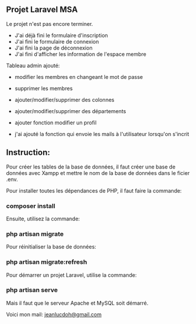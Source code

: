 
## Projet Laravel MSA

Le projet n'est pas encore terminer.
- J'ai déjà fini le formulaire d'inscription
- J'ai fini le formulaire de connexion
- J'ai fini la page de déconnexion
- J'ai fini d'afficher les information de l'espace membre

Tableau admin ajouté:
- modifier les membres en changeant le mot de passe
- supprimer les membres
- ajouter/modifier/supprimer des colonnes
- ajouter/modifier/supprimer des départements

- ajouter fonction modifier un profil
- j'ai ajouté la fonction qui envoie les mails à l'utilisateur lorsqu'on s'incrit

## Instruction: 
Pour créer les tables de la base de données, il faut créer une base de données avec Xampp et mettre le nom de la base de données dans le ficier .env.

Pour installer toutes les dépendances de PHP, il faut faire la commande:
### composer install


Ensuite, utilisez la commande:
### php artisan migrate

Pour réinitialiser la base de données:
### php artisan migrate:refresh

Pour démarrer un projet Laravel, utilise la commande: 
### php artisan serve

Mais il faut que le serveur Apache et MySQL soit démarré.

Voici mon mail: jeanlucdoh@gmail.com
